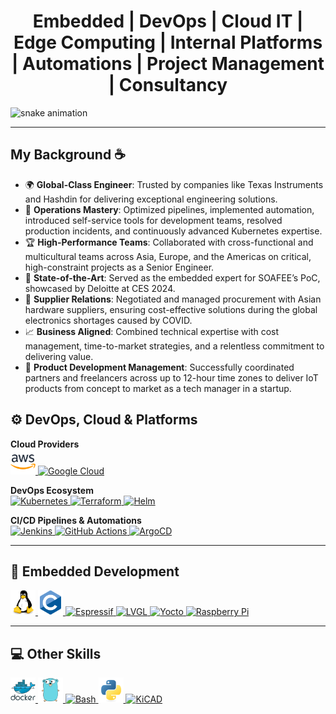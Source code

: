 <h1 align="center">Embedded | DevOps | Cloud IT | Edge Computing | Internal Platforms | Automations | Project Management | Consultancy</h1>

![snake animation](https://github.com/rou-cru/rou-cru/blob/output/github-contribution-grid-snake2.svg)

---

<h2 align="left"> My Background ☕️ </h2>

- 🌍 **Global-Class Engineer**: Trusted by companies like Texas Instruments and Hashdin for delivering exceptional engineering solutions.
- 🚧  **Operations Mastery**: Optimized pipelines, implemented automation, introduced self-service tools for development teams, resolved production incidents, and continuously advanced Kubernetes expertise.
- 🏆 **High-Performance Teams**: Collaborated with cross-functional and multicultural teams across Asia, Europe, and the Americas on critical, high-constraint projects as a Senior Engineer.
- 🚀 **State-of-the-Art**: Served as the embedded expert for SOAFEE’s PoC, showcased by Deloitte at CES 2024.
- 🤝 **Supplier Relations**: Negotiated and managed procurement with Asian hardware suppliers, ensuring cost-effective solutions during the global electronics shortages caused by COVID.
- 📈 **Business Aligned**: Combined technical expertise with cost management, time-to-market strategies, and a relentless commitment to delivering value.
- 📅 **Product Development Management**: Successfully coordinated partners and freelancers across up to 12-hour time zones to deliver IoT products from concept to market as a tech manager in a startup.
 
<h2 align="left">⚙️ DevOps, Cloud & Platforms </h2>
<p align="left">
  <b>Cloud Providers</b>
  <br>
  <a href="https://aws.amazon.com" target="_blank" rel="noreferrer">
    <img src="https://raw.githubusercontent.com/devicons/devicon/master/icons/amazonwebservices/amazonwebservices-original-wordmark.svg" alt="AWS" width="40" height="40"/>
  </a>
  <a href="https://cloud.google.com/" target="_blank" rel="noreferrer">
    <img src="https://www.vectorlogo.zone/logos/google_cloud/google_cloud-icon.svg" alt="Google Cloud" width="40" height="40"/>
  </a>
</p>

<p align="left">
  <b>DevOps Ecosystem</b>
  <br>
  <a href="https://kubernetes.io" target="_blank" rel="noreferrer">
    <img src="https://www.vectorlogo.zone/logos/kubernetes/kubernetes-icon.svg" alt="Kubernetes" width="40" height="40"/>
  </a>
  <a href="https://www.terraform.io/" target="_blank" rel="noreferrer">
    <img src="https://www.vectorlogo.zone/logos/terraformio/terraformio-icon.svg" alt="Terraform" width="40" height="40"/>
  </a>
  <a href="https://helm.sh/" target="_blank" rel="noreferrer">
    <img src="https://www.vectorlogo.zone/logos/helmsh/helmsh-icon.svg" alt="Helm" width="40" height="40"/>
  </a>
</p>

<p align="left">
  <b>CI/CD Pipelines & Automations</b>
  <br>
  <a href="https://www.jenkins.io" target="_blank" rel="noreferrer">
    <img src="https://www.vectorlogo.zone/logos/jenkins/jenkins-icon.svg" alt="Jenkins" width="40" height="40"/>
  </a>
  <a href="https://github.com/features/actions" target="_blank" rel="noreferrer">
    <img src="https://avatars.githubusercontent.com/u/44036562?s=200&v=4" alt="GitHub Actions" width="40" height="40"/>
  </a>
  <a href="https://argo-cd.readthedocs.io/" target="_blank" rel="noreferrer">
    <img src="https://www.vectorlogo.zone/logos/argoprojio/argoprojio-icon.svg" alt="ArgoCD" width="40" height="40"/>
  </a>
</p>

---

<h2 align="left">🌟 Embedded Development</h2>
<p align="left">
  <a href="https://www.linux.org/" target="_blank" rel="noreferrer">
    <img src="https://raw.githubusercontent.com/devicons/devicon/master/icons/linux/linux-original.svg" alt="Linux" width="40" height="40"/>
  </a>
  <a href="https://www.cprogramming.com/" target="_blank" rel="noreferrer">
    <img src="https://raw.githubusercontent.com/devicons/devicon/master/icons/c/c-original.svg" alt="C" width="40" height="40"/>
  </a>
  <a href="https://www.espressif.com/" target="_blank" rel="noreferrer">
    <img src="https://docs.espressif.com/projects/esp-idf/en/stable/esp32/_static/espressif-logo.svg" alt="Espressif" width="80" height="40"/>
  </a>
  <a href="https://lvgl.io/" target="_blank" rel="noreferrer">
    <img src="https://lvgl.io/assets/img/logo.svg" alt="LVGL" width="80" height="40"/>
  </a>
  <a href="https://www.yoctoproject.org/" target="_blank" rel="noreferrer">
    <img src="https://www.yoctoproject.org/wp-content/uploads/2018/01/yocto-project-logo.png" alt="Yocto" width="80" height="40"/>
  </a>
  <a href="https://www.raspberrypi.org/" target="_blank" rel="noreferrer">
    <img src="https://upload.wikimedia.org/wikipedia/en/c/cb/Raspberry_Pi_Logo.svg" alt="Raspberry Pi" width="40" height="40"/>
  </a>
</p>

---

<h2 align="left">💻 Other Skills</h2>
<p align="left">
  <a href="https://www.docker.com/" target="_blank" rel="noreferrer">
    <img src="https://raw.githubusercontent.com/devicons/devicon/master/icons/docker/docker-original-wordmark.svg" alt="Docker" width="40" height="40"/>
  </a>
  <a href="https://golang.org" target="_blank" rel="noreferrer">
    <img src="https://raw.githubusercontent.com/devicons/devicon/master/icons/go/go-original.svg" alt="Golang" width="40" height="40"/>
  </a>
  <a href="https://www.gnu.org/software/bash/" target="_blank" rel="noreferrer">
    <img src="https://upload.wikimedia.org/wikipedia/commons/4/4b/Bash_Logo_Colored.svg" alt="Bash" width="40" height="40"/>
  </a>
  <a href="https://www.python.org" target="_blank" rel="noreferrer">
    <img src="https://raw.githubusercontent.com/devicons/devicon/master/icons/python/python-original.svg" alt="Python" width="40" height="40"/>
  </a>
  <a href="https://www.kicad.org/" target="_blank" rel="noreferrer">
    <img src="https://dev-docs.kicad.org/img/kicad_logo_small.png" alt="KiCAD" width="40" height="40"/>
  </a>
</p>
